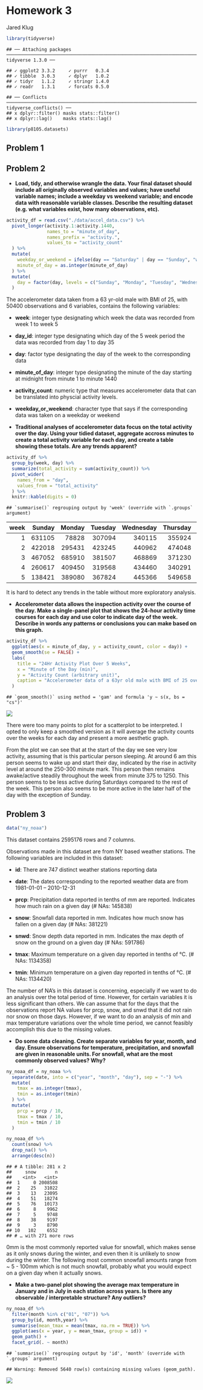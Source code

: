 Homework 3
================
Jared Klug

``` r
library(tidyverse)
```

    ## ── Attaching packages ─────────────────────────────────────────────────────────────────────────────────────────────── tidyverse 1.3.0 ──

    ## ✓ ggplot2 3.3.2     ✓ purrr   0.3.4
    ## ✓ tibble  3.0.3     ✓ dplyr   1.0.2
    ## ✓ tidyr   1.1.2     ✓ stringr 1.4.0
    ## ✓ readr   1.3.1     ✓ forcats 0.5.0

    ## ── Conflicts ────────────────────────────────────────────────────────────────────────────────────────────────── tidyverse_conflicts() ──
    ## x dplyr::filter() masks stats::filter()
    ## x dplyr::lag()    masks stats::lag()

``` r
library(p8105.datasets)
```

## Problem 1

## Problem 2

  - **Load, tidy, and otherwise wrangle the data. Your final dataset
    should include all originally observed variables and values; have
    useful variable names; include a weekday vs weekend variable; and
    encode data with reasonable variable classes. Describe the resulting
    dataset (e.g. what variables exist, how many observations, etc).**

<!-- end list -->

``` r
activity_df = read.csv("./data/accel_data.csv") %>% 
  pivot_longer(activity.1:activity.1440,
               names_to = "minute_of_day",
               names_prefix = "activity.",
               values_to = "activity_count"
  ) %>% 
  mutate(
    weekday_or_weekend = ifelse(day == "Saturday" | day == "Sunday", "weekend", "weekday"),
    minute_of_day = as.integer(minute_of_day)
  ) %>% 
  mutate(
    day = factor(day, levels = c("Sunday", "Monday", "Tuesday", "Wednesday", "Thursday", "Friday", "Saturday"))
  )
```

The accelerometer data taken from a 63 yr-old male with BMI of 25, with
50400 observations and 6 variables, contains the following variables:

  - **week**: integer type designating which week the data was recorded
    from week 1 to week 5

  - **day\_id**: integer type designating which day of the 5 week period
    the data was recorded from day 1 to day 35

  - **day**: factor type designating the day of the week to the
    corresponding data

  - **minute\_of\_day**: integer type designating the minute of the day
    starting at midnight from minute 1 to minute 1440

  - **activity\_count**: numeric type that measures accelerometer data
    that can be translated into physcial activity levels.

  - **weekday\_or\_weekend**: character type that says if the
    corresponding data was taken on a weekday or weekend

  - **Traditional analyses of accelerometer data focus on the total
    activity over the day. Using your tidied dataset, aggregate accross
    minutes to create a total activity variable for each day, and create
    a table showing these totals. Are any trends apparent?**

<!-- end list -->

``` r
activity_df %>% 
  group_by(week, day) %>% 
  summarize(total_activity = sum(activity_count)) %>% 
  pivot_wider(
    names_from = "day",
    values_from = "total_activity"
  ) %>%
  knitr::kable(digits = 0)
```

    ## `summarise()` regrouping output by 'week' (override with `.groups` argument)

| week | Sunday | Monday | Tuesday | Wednesday | Thursday | Friday | Saturday |
| ---: | -----: | -----: | ------: | --------: | -------: | -----: | -------: |
|    1 | 631105 |  78828 |  307094 |    340115 |   355924 | 480543 |   376254 |
|    2 | 422018 | 295431 |  423245 |    440962 |   474048 | 568839 |   607175 |
|    3 | 467052 | 685910 |  381507 |    468869 |   371230 | 467420 |   382928 |
|    4 | 260617 | 409450 |  319568 |    434460 |   340291 | 154049 |     1440 |
|    5 | 138421 | 389080 |  367824 |    445366 |   549658 | 620860 |     1440 |

It is hard to detect any trends in the table without more exploratory
analysis.

  - **Accelerometer data allows the inspection activity over the course
    of the day. Make a single-panel plot that shows the 24-hour activity
    time courses for each day and use color to indicate day of the week.
    Describe in words any patterns or conclusions you can make based on
    this graph.**

<!-- end list -->

``` r
activity_df %>%
  ggplot(aes(x = minute_of_day, y = activity_count, color = day)) + 
  geom_smooth(se = FALSE) +
  labs(
    title = "24Hr Activity Plot Over 5 Weeks",
    x = "Minute of the Day (min)", 
    y = "Activity Count (arbitrary unit)",
    caption = "Accelerometer data of a 63yr old male with BMI of 25 over 5 weeks"
  )
```

    ## `geom_smooth()` using method = 'gam' and formula 'y ~ s(x, bs = "cs")'

![](p8105_hw3_jak2312_files/figure-gfm/plot_activity-1.png)<!-- -->

There were too many points to plot for a scatterplot to be interpreted.
I opted to only keep a smoothed version as it will average the activity
counts over the weeks for each day and present a more aesthetic graph.

From the plot we can see that at the start of the day we see very low
activity, assuming that is this particular person sleeping. At around 6
am this person seems to wake up and start their day, indicated by the
rise in activity level at around the 250-300 minute mark. This person
then remains awake/active steadily throughout the week from minute 375
to 1250. This person seems to be less active during Saturdays compared
to the rest of the week. This person also seems to be more active in the
later half of the day with the exception of Sunday.

## Problem 3

``` r
data("ny_noaa")
```

This dataset contains 2595176 rows and 7 columns.

Observations made in this dataset are from NY based weather stations.
The following variables are included in this dataset:

  - **id**: There are 747 distinct weather stations reporting data

  - **date**: The dates corresponding to the reported weather data are
    from 1981-01-01 – 2010-12-31

  - **prcp**: Precipitation data reported in tenths of mm are reported.
    Indicates how much rain on a given day (\# NAs: 145838)

  - **snow**: Snowfall data reported in mm. Indicates how much snow has
    fallen on a given day (\# NAs: 381221)

  - **snwd**: Snow depth data reported in mm. Indicates the max depth of
    snow on the ground on a given day (\# NAs: 591786)

  - **tmax**: Maximum temperature on a given day reported in tenths of
    °C. (\# NAs: 1134358)

  - **tmin**: Minimum temperature on a given day reported in tenths of
    °C. (\# NAs: 1134420)

The number of NA’s in this dataset is concerning, especially if we want
to do an analysis over the total period of time. However, for certain
variables it is less significant than others. We can assume that for the
days that the observations report NA values for prcp, snow, and snwd
that it did not rain nor snow on those days. However, if we want to do
an analysis of min and max temperature variations over the whole time
period, we cannot feasibly accomplish this due to the missing values.

  - **Do some data cleaning. Create separate variables for year, month,
    and day. Ensure observations for temperature, precipitation, and
    snowfall are given in reasonable units. For snowfall, what are the
    most commonly observed values? Why?**

<!-- end list -->

``` r
ny_noaa_df = ny_noaa %>% 
  separate(date, into = c("year", "month", "day"), sep = "-") %>% 
  mutate(
    tmax = as.integer(tmax),
    tmin = as.integer(tmin)
  ) %>% 
  mutate(
    prcp = prcp / 10,
    tmax = tmax / 10,
    tmin = tmin / 10
  )

ny_noaa_df %>% 
  count(snow) %>%
  drop_na() %>% 
  arrange(desc(n))
```

    ## # A tibble: 281 x 2
    ##     snow       n
    ##    <int>   <int>
    ##  1     0 2008508
    ##  2    25   31022
    ##  3    13   23095
    ##  4    51   18274
    ##  5    76   10173
    ##  6     8    9962
    ##  7     5    9748
    ##  8    38    9197
    ##  9     3    8790
    ## 10   102    6552
    ## # … with 271 more rows

0mm is the most commonly reported value for snowfall, which makes sense
as it only snows during the winter, and even then it is unlikely to snow
during the winter. The following most common snowfall amounts range from
\~ 5 - 100mm which is not much snowfall, probably what you would expect
on a given day when it actually snows.

  - **Make a two-panel plot showing the average max temperature in
    January and in July in each station across years. Is there any
    observable / interpretable structure? Any outliers?**

<!-- end list -->

``` r
ny_noaa_df %>% 
  filter(month %in% c("01", "07")) %>% 
  group_by(id, month,year) %>% 
  summarise(mean_tmax = mean(tmax, na.rm = TRUE)) %>% 
  ggplot(aes(x = year, y = mean_tmax, group = id)) +
  geom_path() +
  facet_grid(. ~ month)
```

    ## `summarise()` regrouping output by 'id', 'month' (override with `.groups` argument)

    ## Warning: Removed 5640 row(s) containing missing values (geom_path).

![](p8105_hw3_jak2312_files/figure-gfm/plot_temp-1.png)<!-- -->
